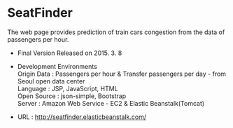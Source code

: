 # SeatFinder

The web page provides prediction of train cars congestion from the data of passengers per hour.

- Final Version Released on 2015. 3. 8

- Development Environments<br>
</t></t>Origin Data : Passengers per hour & Transfer passengers per day - from Seoul open data center<br>
</t></t>Language : JSP, JavaScript, HTML<br>
</t></t>Open Source : json-simple, Bootstrap<br>
</t></t>Server : Amazon Web Service - EC2 & Elastic Beanstalk(Tomcat)

- URL : http://seatfinder.elasticbeanstalk.com/
